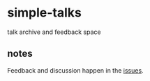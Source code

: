 # simple-talks
talk archive and feedback space

## notes
Feedback and discussion happen in the [issues](https://github.com/dudung/simple-talks/issues).
